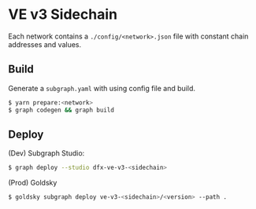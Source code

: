 # VE v3 Sidechain

Each network contains a `./config/<network>.json` file with constant chain addresses and values.

## Build

Generate a `subgraph.yaml` with using config file and build.

```bash
$ yarn prepare:<network>
$ graph codegen && graph build
```

## Deploy

(Dev) Subgraph Studio:

```bash
$ graph deploy --studio dfx-ve-v3-<sidechain>
```

(Prod) Goldsky

```bash
$ goldsky subgraph deploy ve-v3-<sidechain>/<version> --path .
```
